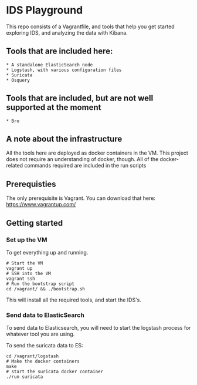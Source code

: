 # IDS Playground
This repo consists of a Vagrantfile, and tools that help you get started exploring IDS, and analyzing the data with Kibana.

## Tools that are included here:
    * A standalone ElasticSearch node
    * Logstash, with various configuration files
    * Suricata
    * Osquery

## Tools that are included, but are not well supported at the moment
    * Bro

## A note about the infrastructure
All the tools here are deployed as docker containers in the VM. This project does not require an understanding of docker, though. All of the docker-related commands required are included in the run scripts

## Prerequisties
The only prerequisite is Vagrant. You can download that here: https://www.vagrantup.com/

## Getting started

### Set up the VM
To get everything up and running.
```
# Start the VM
vagrant up
# SSH into the VM
vagrant ssh
# Run the bootstrap script
cd /vagrant/ && ./bootstrap.sh
```
This will install all the required tools, and start the IDS's.

### Send data to ElasticSearch
To send data to Elasticsearch, you will need to start the logstash process for whatever tool you are using.

To send the suricata data to ES:
```
cd /vagrant/logstash
# Make the docker containers
make
# start the suricata docker container
./run suricata
```
